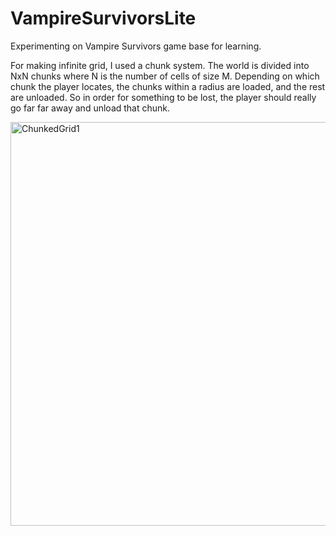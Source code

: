 # VampireSurvivorsLite
Experimenting on Vampire Survivors game base for learning. 

For making infinite grid, I used a chunk system. 
The world is divided into NxN chunks where N is the number of cells of size M.
Depending on which chunk the player locates, the chunks within a radius are loaded, and the rest are unloaded. 
So in order for something to be lost, the player should really go far far away and unload that chunk.

<img width="1160" height="646" alt="ChunkedGrid1" src="https://github.com/user-attachments/assets/0514ab92-3f63-4492-8bb4-4601056bba7d" />

